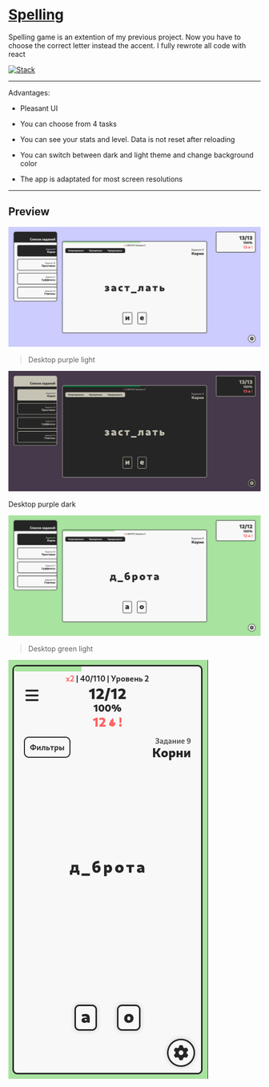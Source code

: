 # [Spelling](https://gjils.github.io/spelling-game/)
  
Spelling game is an extention of my previous project. Now you have to choose the correct letter instead the accent. I fully rewrote all code with react

[![Stack](https://skillicons.dev/icons?i=figma,react)](https://skillicons.dev)

***

Advantages:

* Pleasant UI

* You can choose from 4 tasks

* You can see your stats and level. Data is not reset after reloading
 
* You can switch between dark and light theme and change background color
 
* The app is adaptated for most screen resolutions

***
 
## Preview
  
![Desktop purple light](https://github.com/Gjils/spelling-game/blob/main/preview/desktop-purple-light.jpg)

> Desktop purple light

![Desktop purple dark](https://github.com/Gjils/spelling-game/blob/main/preview/desktop-purple-dark.jpg)

Desktop purple dark

![Desktop green light](https://github.com/Gjils/spelling-game/blob/main/preview/desktop-green-light.jpg)
  
> Desktop green light

![Mobile green light](https://github.com/Gjils/spelling-game/blob/main/preview/mobile-green-light.jpg) 

